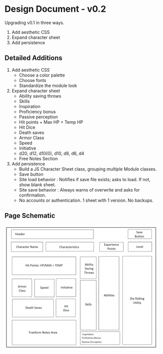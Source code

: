 # Design Document - v0.2

Upgrading v0.1 in three ways.

1. Add aesthetic CSS
2. Expand character sheet
3. Add persistence

## Detailed Additions

1. Add aesthetic CSS
     * Choose a color palette
     * Choose fonts
     * Standardize the module look
2. Expand character sheet
     * Ability saving throws
     * Skills
     * Inspiration
     * Proficiency bonus
     * Passive perception
     * Hit points + Max HP + Temp HP
     * Hit Dice
     * Death saves
     * Armor Class
     * Speed
     * Initiative
     * d20, d12, d10(0), d10, d8, d6, d4
     * Free Notes Section
3. Add persistence
     * Build a JS Character Sheet class, grouping multiple Module classes.
     * Save button
     * Site load behavior : Notifies if save file exists; asks to load. If not, show blank sheet.
     * Site save behavior : Always warns of overwrite and asks for confirmation.
     * No accounts or authentication. 1 sheet with 1 version. No backups.

## Page Schematic

![v0.2 Page Schematic](images/design_document_v0.2_page_schematic.png)
